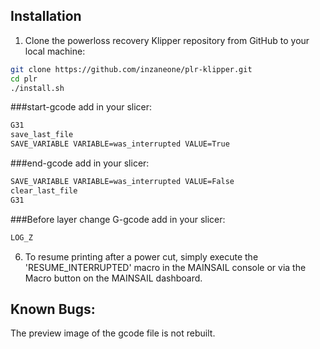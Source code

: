 
## Installation
1. Clone the powerloss recovery Klipper repository from GitHub to your local machine:
```bash
git clone https://github.com/inzaneone/plr-klipper.git
cd plr
./install.sh
```

###start-gcode add in your slicer:
```bash
G31
save_last_file
SAVE_VARIABLE VARIABLE=was_interrupted VALUE=True
```

###end-gcode add in your slicer:
```bash
SAVE_VARIABLE VARIABLE=was_interrupted VALUE=False
clear_last_file
G31
```
###Before layer change G-gcode add in your slicer:
```bash
LOG_Z
```
6. To resume printing after a power cut, simply execute the 'RESUME_INTERRUPTED' macro in the MAINSAIL console or via the Macro button on the MAINSAIL dashboard.

## Known Bugs:
The preview image of the gcode file is not rebuilt.
 




